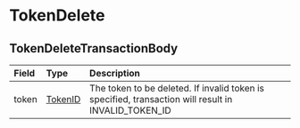 # TokenDelete

## TokenDeleteTransactionBody

| Field | Type | Description |  |
| :--- | :--- | :--- | :--- |
| token | [TokenID](../basic-types/tokenid.md) | The token to be deleted. If invalid token is specified, transaction will result in INVALID\_TOKEN\_ID |  |

